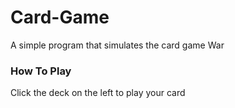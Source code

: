 # Card-Game
A simple program that simulates the card game War

### How To Play
Click the deck on the left to play your card
